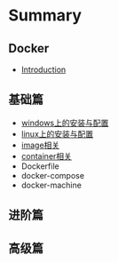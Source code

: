 # Summary

## Docker

* [Introduction](README.md)

## 基础篇

* [windows上的安装与配置](ji-chu-pian/windowsshang-de-an-zhuang-yu-pei-zhi.md)
* [linux上的安装与配置](ji-chu-pian/linuxshang-de-an-zhuang-yu-pei-zhi.md)
* [image相关](ji-chu-pian/imagexiang-guan.md)
* [container相关](ji-chu-pian/containerxiang-guan.md)
* Dockerfile
* docker-compose
* docker-machine

## 进阶篇

## 高级篇

